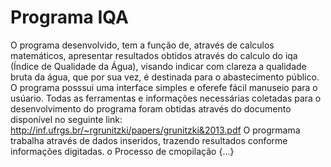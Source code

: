 # Programa IQA
O programa desenvolvido, tem a função de, através de calculos matemáticos, apresentar resultados obtidos através do calculo do iqa (Índice de Qualidade da Água), visando indicar com clareza a qualidade bruta da água, que por sua vez, é destinada para o abastecimento público. O programa posssui uma interface simples e oferefe fácil manuseio para o usúario. Todas as ferramentas e informações necessárias coletadas para o desenvolvimento do programa foram obtidas através do documento disponível no seguinte link: http://inf.ufrgs.br/~rgrunitzki/papers/grunitzki&2013.pdf
   O progrmama trabalha através de dados inseridos, trazendo resultados conforme informações digitadas.
   o Processo de cmopilação {...}
   

